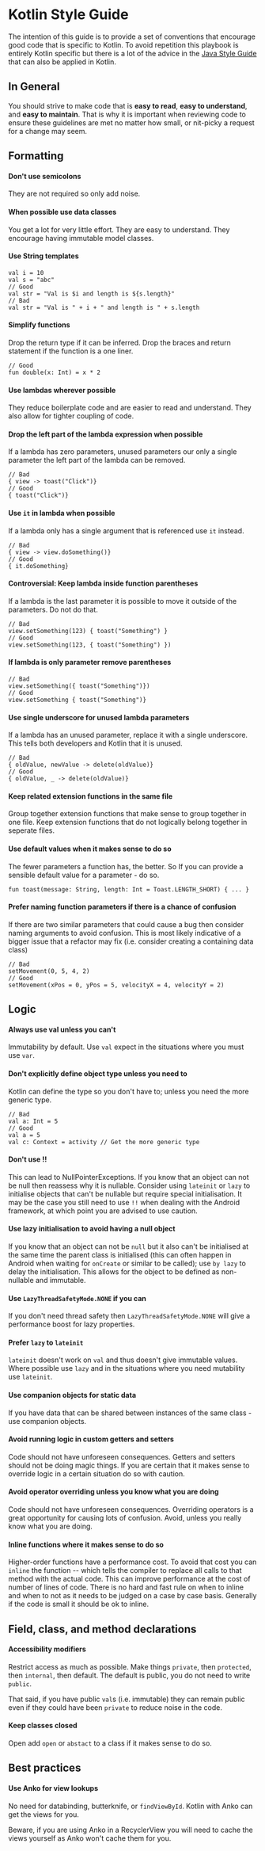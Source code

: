 # Kotlin Style Guide

The intention of this guide is to provide a set of conventions that encourage good code that is specific to Kotlin. To avoid repetition this playbook is entirely Kotlin specific but there is a lot of the advice in the [Java Style Guide](java-style-guide.md) that can also be applied in Kotlin.

## In General

You should strive to make code that is **easy to read**, **easy to understand**, and **easy to maintain**. That is why it is important when reviewing code to ensure these guidelines are met no matter how small, or nit-picky a request for a change may seem.

## Formatting

#### Don't use semicolons

They are not required so only add noise.

#### When possible use data classes

You get a lot for very little effort. They are easy to understand. They encourage having immutable model classes.

#### Use String templates

    val i = 10
    val s = "abc"
    // Good
    val str = "Val is $i and length is ${s.length}"
    // Bad
    val str = "Val is " + i + " and length is " + s.length

#### Simplify functions

Drop the return type if it can be inferred. Drop the braces and return statement if the function is a one liner.

    // Good
    fun double(x: Int) = x * 2


#### Use lambdas wherever possible

They reduce boilerplate code and are easier to read and understand. They also allow for tighter coupling of code.

#### Drop the left part of the lambda expression when possible

If a lambda has zero parameters, unused parameters our only a single parameter the left part of the lambda can be removed.

    // Bad
    { view -> toast("Click")}
    // Good
    { toast("Click")}


#### Use `it` in lambda when possible

If a lambda only has a single argument that is referenced use `it` instead.

    // Bad
    { view -> view.doSomething()}
    // Good
    { it.doSomething}

#### Controversial: Keep lambda inside function parentheses

If a lambda is the last parameter it is possible to move it outside of the parameters. Do not do that.

    // Bad
    view.setSomething(123) { toast("Something") }
    // Good
    view.setSomething(123, { toast("Something") })

#### If lambda is only parameter remove parentheses

    // Bad
    view.setSomething({ toast("Something")})
    // Good
    view.setSomething { toast("Something")}

#### Use single underscore for unused lambda parameters

If a lambda has an unused parameter, replace it with a single underscore. This tells both developers and Kotlin that it is unused.

    // Bad
    { oldValue, newValue -> delete(oldValue)}
    // Good
    { oldValue, _ -> delete(oldValue)}

#### Keep related extension functions in the same file

Group together extension functions that make sense to group together in one file.
Keep extension functions that do not logically belong together in seperate files.

#### Use default values when it makes sense to do so

The fewer parameters a function has, the better. So If you can provide a sensible default value for a parameter - do so.

    fun toast(message: String, length: Int = Toast.LENGTH_SHORT) { ... }

#### Prefer naming function parameters if there is a chance of confusion

If there are two similar parameters that could cause a bug then consider naming arguments to avoid confusion. This is most likely indicative of a bigger issue that a refactor may fix (i.e. consider creating a containing data class)

    // Bad
    setMovement(0, 5, 4, 2)
    // Good
    setMovement(xPos = 0, yPos = 5, velocityX = 4, velocityY = 2)

## Logic

#### Always use val unless you can't

Immutability by default. Use `val` expect in the situations where you must use `var`.

#### Don't explicitly define object type unless you need to

Kotlin can define the type so you don't have to; unless you need the more generic type.

    // Bad
    val a: Int = 5
    // Good
    val a = 5
    val c: Context = activity // Get the more generic type

#### Don't use !!

This can lead to NullPointerExceptions. If you know that an object can not be null then reassess why it is nullable. Consider using `lateinit` or `lazy` to initialise objects that can't be nullable but require special initialisation. It may be the case you still need to use `!!` when dealing with the Android framework, at which point you are advised to use caution.

#### Use lazy initialisation to avoid having a null object

If you know that an object can not be `null` but it also can't be initialised at the same time the parent class is initialised (this can often happen in Android when waiting for `onCreate` or similar to be called); use `by lazy` to delay the initialisation. This allows for the object to be defined as non-nullable and immutable.

#### Use `LazyThreadSafetyMode.NONE` if you can

If you don't need thread safety then `LazyThreadSafetyMode.NONE` will give a performance boost for lazy properties.

#### Prefer `lazy` to `lateinit`

`lateinit` doesn't work on `val` and thus doesn't give immutable values. Where possible use `lazy` and in the situations where you need mutability use `lateinit`.

#### Use companion objects for static data

If you have data that can be shared between instances of the same class - use companion objects.

#### Avoid running logic in custom getters and setters

Code should not have unforeseen consequences. Getters and setters should not be doing magic things.
If you are certain that it makes sense to override logic in a certain situation do so with caution.

#### Avoid operator overriding unless you know what you are doing

Code should not have unforeseen consequences. Overriding operators is a great opportunity for causing lots of confusion. Avoid, unless you really know what you are doing.

#### Inline functions where it makes sense to do so

Higher-order functions have a performance cost. To avoid that cost you can `inline` the function -- which tells the compiler to replace all calls to that method with the actual code. This can improve performance at the cost of number of lines of code. There is no hard and fast rule on when to inline and when to not as it needs to be judged on a case by case basis. Generally if the code is small it should be ok to inline.

## Field, class, and method declarations

#### Accessibility modifiers

Restrict access as much as possible. Make things `private`, then `protected`, then `internal`, then default.
The default is public, you do not need to write `public`.

That said, if you have public `val`s (i.e. immutable) they can remain public even if they could have been `private` to reduce noise in the code.

#### Keep classes closed

Open add `open` or `abstact` to a class if it makes sense to do so.

## Best practices

#### Use Anko for view lookups

No need for databinding, butterknife, or `findViewById`. Kotlin with Anko can get the views for you.

Beware, if you are using Anko in a RecyclerView you will need to cache the views yourself as Anko won't cache them for you.
